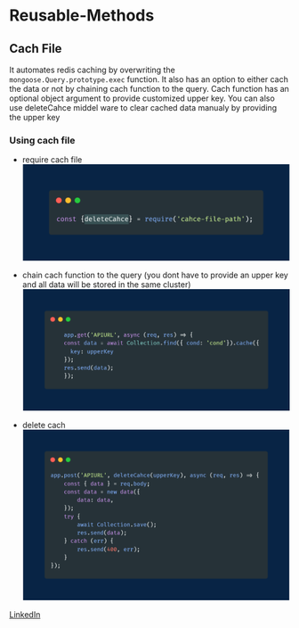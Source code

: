 # Reusable-Methods

## Cach File

It automates redis caching by overwriting the `mongoose.Query.prototype.exec` function.
It also has an option to either cach the data or not by chaining cach function to the query.
Cach function has an optional object argument to provide customized upper key.
You can also use deleteCahce middel ware to clear cached data manualy by providing the upper key

### Using cach file

-   require cach file
    ![alt text](./cach-photo/carbon.png)

-   chain cach function to the query (you dont have to provide an upper key and all data will be stored in the same cluster)
    ![alt text](./cach-photo/carbon-1.png)

-   delete cach
    ![alt text](./cach-photo/carbon-3.png)

[LinkedIn](https://www.linkedin.com/in/ahmed-abdelgaber/)
